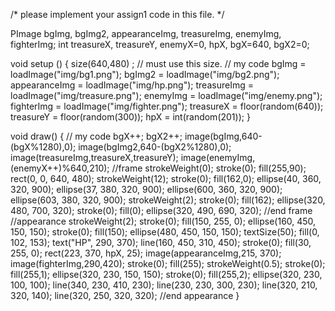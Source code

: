 
/* please implement your assign1 code in this file. */

PImage bgImg, bgImg2, appearanceImg, treasureImg, enemyImg, fighterImg;
int treasureX, treasureY, enemyX=0, hpX, bgX=640, bgX2=0;

void setup () {
  size(640,480) ;  // must use this size.
  // my code
  bgImg = loadImage("img/bg1.png");
  bgImg2 = loadImage("img/bg2.png");
  appearanceImg = loadImage("img/hp.png");
  treasureImg = loadImage("img/treasure.png");
  enemyImg = loadImage("img/enemy.png");
  fighterImg = loadImage("img/fighter.png");
  treasureX = floor(random(640));
  treasureY = floor(random(300));
  hpX = int(random(201));
}

void draw() {
  // my code
  bgX++;
  bgX2++;
  image(bgImg,640-(bgX%1280),0);
  image(bgImg2,640-(bgX2%1280),0);
  image(treasureImg,treasureX,treasureY);
  image(enemyImg,(enemyX++)%640,210);
  //frame
  strokeWeight(0);
  stroke(0);
  fill(255,90);
  rect(0, 0, 640, 480);
  strokeWeight(12); 
  stroke(0);
  fill(162,0);
  ellipse(40, 360, 320, 900);
  ellipse(37, 380, 320, 900);
  ellipse(600, 360, 320, 900);
  ellipse(603, 380, 320, 900);
  strokeWeight(2); 
  stroke(0);
  fill(162);
  ellipse(320, 480, 700, 320);
  stroke(0);
  fill(0);
  ellipse(320, 490, 690, 320);
  //end frame
  //appearance
  strokeWeight(2); 
  stroke(0);
  fill(150, 255, 0);
  ellipse(160, 450, 150, 150);
  stroke(0);
  fill(150);
  ellipse(480, 450, 150, 150);
  textSize(50);
  fill(0, 102, 153);
  text("HP", 290, 370); 
  line(160, 450, 310, 450);
  stroke(0);
  fill(30, 255, 0);
  rect(223, 370, hpX, 25);
  image(appearanceImg,215, 370);
  image(fighterImg,290,420);
  stroke(0);
  fill(255);
  strokeWeight(0.5); 
  stroke(0);
  fill(255,1);
  ellipse(320, 230, 150, 150);
  stroke(0);
  fill(255,2);
  ellipse(320, 230, 100, 100);
  line(340, 230, 410, 230);
  line(230, 230, 300, 230);
  line(320, 210, 320, 140);
  line(320, 250, 320, 320);
  //end appearance
}
